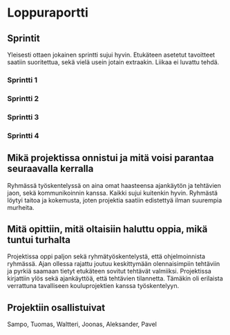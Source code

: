 # Loppuraportti

## Sprintit
Yleisesti ottaen jokainen sprintti sujui hyvin. Etukäteen asetetut tavoitteet saatiin suoritettua, sekä vielä usein jotain extraakin. Liikaa ei luvattu tehdä.

### Sprintti 1

### Sprintti 2

### Sprintti 3

### Sprintti 4

## Mikä projektissa onnistui ja mitä voisi parantaa seuraavalla kerralla
Ryhmässä työskentelyssä on aina omat haasteensa ajankäytön ja tehtävien jaon, sekä kommunikoinnin kanssa. Kaikki sujui kuitenkin hyvin. Ryhmästä löytyi taitoa ja kokemusta, joten projektia saatiin edistettyä ilman suurempia murheita.

## Mitä opittiin, mitä oltaisiin haluttu oppia, mikä tuntui turhalta
Projektissa oppi paljon sekä ryhmätyöskentelystä, että ohjelmoinnista ryhmässä. Ajan ollessa rajattu joutuu keskittymään olennaisimpiin tehtäviin ja pyrkiä saamaan tietyt etukäteen sovitut tehtävät valmiiksi. Projektissa kirjattiin ylös sekä ajankäyttöä, että tehtävien tilannetta. Tämäkin oli erilaista verrattuna tavalliseen kouluprojektien kanssa työskentelyyn.

## Projektiin osallistuivat
Sampo, Tuomas, Waltteri, Joonas, Aleksander, Pavel
